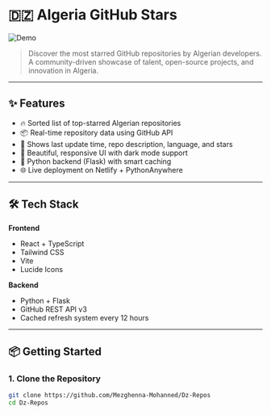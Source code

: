 # 🇩🇿 Algeria GitHub Stars

![Demo](videos/readme.gif)

> Discover the most starred GitHub repositories by Algerian developers.  
> A community-driven showcase of talent, open-source projects, and innovation in Algeria.

---

## ✨ Features

- 🔥 Sorted list of top-starred Algerian repositories
- 📦 Real-time repository data using GitHub API
- 🧠 Shows last update time, repo description, language, and stars
- 🎨 Beautiful, responsive UI with dark mode support
- 🚀 Python backend (Flask) with smart caching
- 🌐 Live deployment on Netlify + PythonAnywhere

---

## 🛠 Tech Stack

**Frontend**
- React + TypeScript
- Tailwind CSS
- Vite
- Lucide Icons

**Backend**
- Python + Flask
- GitHub REST API v3
- Cached refresh system every 12 hours

---

## 📦 Getting Started

### 1. Clone the Repository

```bash
git clone https://github.com/Mezghenna-Mohanned/Dz-Repos
cd Dz-Repos
